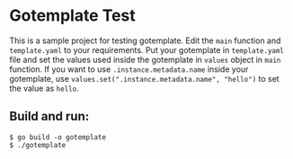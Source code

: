 # Gotemplate Test

This is a sample project for testing gotemplate. Edit the `main` function and `template.yaml` to your requirements.
Put your gotemplate in `template.yaml` file and set the values used inside the gotemplate in `values` object in `main` function.
If you want to use `.instance.metadata.name` inside your gotemplate, use `values.set(".instance.metadata.name", "hello")` to set the value as `hello`.


## Build and run:
```
$ go build -o gotemplate
$ ./gotemplate
```